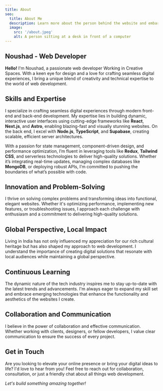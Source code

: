 ```yaml
---
title: About
seo:
  title: About Me
  description: Learn more about the person behind the website and embark on a journey of inspiration and shared experiences.
  image:
    src: '/about.jpeg'
    alt: A person sitting at a desk in front of a computer
---
```


## Noushad - Web Developer

**Hello!** I'm Noushad, a passionate web developer Working in Creative Spaces. With a keen eye for design and a love for crafting seamless digital experiences, I bring a unique blend of creativity and technical expertise to the world of web development.

## Skills and Expertise

I specialize in crafting seamless digital experiences through modern front-end and back-end development. My expertise lies in building dynamic, interactive user interfaces using cutting-edge frameworks like **React**, **Next.js**, and **Astro**, enabling blazing-fast and visually stunning websites. On the back end, I excel with **Node.js**, **TypeScript**, and **Supabase**, creating scalable, efficient server architectures.

With a passion for state management, component-driven design, and performance optimization, I’m fluent in leveraging tools like **Redux**, **Tailwind CSS**, and serverless technologies to deliver high-quality solutions. Whether it’s integrating real-time updates, managing complex databases like **MongoDB**, or deploying robust APIs, I’m committed to pushing the boundaries of what’s possible with code.

## Innovation and Problem-Solving

I thrive on solving complex problems and transforming ideas into functional, elegant websites. Whether it's optimizing performance, implementing new features, or troubleshooting issues, I approach each challenge with enthusiasm and a commitment to delivering high-quality solutions.

## Global Perspective, Local Impact

Living in India has not only influenced my appreciation for our rich cultural heritage but has also shaped my approach to web development. I understand the importance of creating digital solutions that resonate with local audiences while maintaining a global perspective.

## Continuous Learning

The dynamic nature of the tech industry inspires me to stay up-to-date with the latest trends and advancements. I'm always eager to expand my skill set and embrace emerging technologies that enhance the functionality and aesthetics of the websites I create.

## Collaboration and Communication

I believe in the power of collaboration and effective communication. Whether working with clients, designers, or fellow developers, I value clear communication to ensure the success of every project.

## Get in Touch

Are you looking to elevate your online presence or bring your digital ideas to life? I'd love to hear from you! Feel free to reach out for collaboration, consultation, or just a friendly chat about all things web development.

_Let's build something amazing together!_
